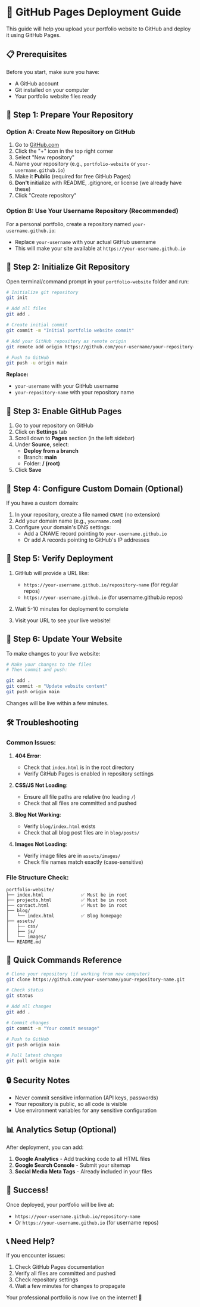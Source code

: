 # 🚀 GitHub Pages Deployment Guide

This guide will help you upload your portfolio website to GitHub and deploy it using GitHub Pages.

## 📋 Prerequisites

Before you start, make sure you have:
- A GitHub account
- Git installed on your computer
- Your portfolio website files ready

## 🔧 Step 1: Prepare Your Repository

### Option A: Create New Repository on GitHub
1. Go to [GitHub.com](https://github.com)
2. Click the "+" icon in the top right corner
3. Select "New repository"
4. Name your repository (e.g., `portfolio-website` or `your-username.github.io`)
5. Make it **Public** (required for free GitHub Pages)
6. **Don't** initialize with README, .gitignore, or license (we already have these)
7. Click "Create repository"

### Option B: Use Your Username Repository (Recommended)
For a personal portfolio, create a repository named `your-username.github.io`:
- Replace `your-username` with your actual GitHub username
- This will make your site available at `https://your-username.github.io`

## 🔧 Step 2: Initialize Git Repository

Open terminal/command prompt in your `portfolio-website` folder and run:

```bash
# Initialize git repository
git init

# Add all files
git add .

# Create initial commit
git commit -m "Initial portfolio website commit"

# Add your GitHub repository as remote origin
git remote add origin https://github.com/your-username/your-repository-name.git

# Push to GitHub
git push -u origin main
```

**Replace:**
- `your-username` with your GitHub username
- `your-repository-name` with your repository name

## 🔧 Step 3: Enable GitHub Pages

1. Go to your repository on GitHub
2. Click on **Settings** tab
3. Scroll down to **Pages** section (in the left sidebar)
4. Under **Source**, select:
   - **Deploy from a branch**
   - Branch: **main**
   - Folder: **/ (root)**
5. Click **Save**

## 🔧 Step 4: Configure Custom Domain (Optional)

If you have a custom domain:

1. In your repository, create a file named `CNAME` (no extension)
2. Add your domain name (e.g., `yourname.com`)
3. Configure your domain's DNS settings:
   - Add a CNAME record pointing to `your-username.github.io`
   - Or add A records pointing to GitHub's IP addresses

## 🔧 Step 5: Verify Deployment

1. GitHub will provide a URL like:
   - `https://your-username.github.io/repository-name` (for regular repos)
   - `https://your-username.github.io` (for username.github.io repos)

2. Wait 5-10 minutes for deployment to complete
3. Visit your URL to see your live website!

## 🔧 Step 6: Update Your Website

To make changes to your live website:

```bash
# Make your changes to the files
# Then commit and push:

git add .
git commit -m "Update website content"
git push origin main
```

Changes will be live within a few minutes.

## 🛠️ Troubleshooting

### Common Issues:

1. **404 Error**: 
   - Check that `index.html` is in the root directory
   - Verify GitHub Pages is enabled in repository settings

2. **CSS/JS Not Loading**:
   - Ensure all file paths are relative (no leading `/`)
   - Check that all files are committed and pushed

3. **Blog Not Working**:
   - Verify `blog/index.html` exists
   - Check that all blog post files are in `blog/posts/`

4. **Images Not Loading**:
   - Verify image files are in `assets/images/`
   - Check file names match exactly (case-sensitive)

### File Structure Check:
```
portfolio-website/
├── index.html              ✅ Must be in root
├── projects.html           ✅ Must be in root  
├── contact.html            ✅ Must be in root
├── blog/
│   └── index.html          ✅ Blog homepage
├── assets/
│   ├── css/
│   ├── js/
│   └── images/
└── README.md
```

## 🎯 Quick Commands Reference

```bash
# Clone your repository (if working from new computer)
git clone https://github.com/your-username/your-repository-name.git

# Check status
git status

# Add all changes
git add .

# Commit changes
git commit -m "Your commit message"

# Push to GitHub
git push origin main

# Pull latest changes
git pull origin main
```

## 🔒 Security Notes

- Never commit sensitive information (API keys, passwords)
- Your repository is public, so all code is visible
- Use environment variables for any sensitive configuration

## 📊 Analytics Setup (Optional)

After deployment, you can add:
1. **Google Analytics** - Add tracking code to all HTML files
2. **Google Search Console** - Submit your sitemap
3. **Social Media Meta Tags** - Already included in your files

## 🎉 Success!

Once deployed, your portfolio will be live at:
- `https://your-username.github.io/repository-name`
- Or `https://your-username.github.io` (for username repos)

## 📞 Need Help?

If you encounter issues:
1. Check GitHub Pages documentation
2. Verify all files are committed and pushed
3. Check repository settings
4. Wait a few minutes for changes to propagate

Your professional portfolio is now live on the internet! 🚀